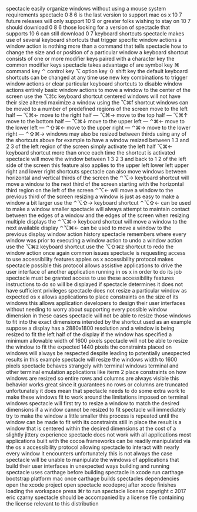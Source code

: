 spectacle easily organize windows without using a mouse system requirements spectacle 0 8 6 is the last version to support mac os x 10 7 future releases will only support 10 9 or greater folks wishing to stay on 10 7 should download 0 8 6 those looking for a version of spectacle that supports 10 6 can still download 0 7 keyboard shortcuts spectacle makes use of several keyboard shortcuts that trigger specific window actions a window action is nothing more than a command that tells spectacle how to change the size and or position of a particular window a keyboard shortcut consists of one or more modifier keys paired with a character key the common modifier keys spectacle takes advantage of are symbol key ⌘ command key ⌃ control key ⌥ option key ⇧ shift key the default keyboard shortcuts can be changed at any time use new key combinations to trigger window actions or clear particular keyboard shortcuts to disable window actions entirely basic window actions to move a window to the center of the screen use the ⌥⌘c keyboard shortcut centered windows will not have their size altered maximize a window using the ⌥⌘f shortcut windows can be moved to a number of predefined regions of the screen move to the left half — ⌥⌘← move to the right half — ⌥⌘→ move to the top half — ⌥⌘↑ move to the bottom half — ⌥⌘↓ move to the upper left — ⌃⌘← move to the lower left — ⌃⇧⌘← move to the upper right — ⌃⌘→ move to the lower right — ⌃⇧⌘→ windows may also be resized between thirds using any of the shortcuts above for example to have a window resized between 1 3 and 2 3 of the left region of the screen simply activate the left half ⌥⌘← keyboard shortcut more than once each time the shortcut is activated spectacle will move the window between 1 3 2 3 and back to 1 2 of the left side of the screen this feature also applies to the upper left lower left upper right and lower right shortcuts spectacle can also move windows between horizontal and vertical thirds of the screen the ⌃⌥→ keyboard shortcut will move a window to the next third of the screen starting with the horizontal third region on the left of the screen ⌃⌥← will move a window to the previous third of the screen resizing a window is just as easy to make a window a bit larger use the ⌃⌥⇧→ keyboard shortcut ⌃⌥⇧← can be used to make a window smaller spectacle will always attempt to maintain contact between the edges of a window and the edges of the screen when resizing multiple displays the ⌃⌥⌘→ keyboard shortcut will move a window to the next available display ⌃⌥⌘← can be used to move a window to the previous display window action history spectacle remembers where every window was prior to executing a window action to undo a window action use the ⌥⌘z keyboard shortcut use the ⌥⇧⌘z shortcut to redo the window action once again common issues spectacle is requesting access to use accessibility features apples os x accessibility protocol makes spectacle possible this protocol allows assistive applications to drive the user interface of another application running in os x in order to do its job spectacle must be granted access to use these accessibility features instructions to do so will be displayed if spectacle determines it does not have sufficient privileges spectacle does not resize a particular window as expected os x allows applications to place constraints on the size of its windows this allows application developers to design their user interfaces without needing to worry about supporting every possible window dimension in these cases spectacle will not be able to resize those windows to fit into the exact dimensions intended by the shortcut used as an example suppose a display has a 2880x1800 resolution and a window is being resized to fit the left half of the display if the window has specified a minimum allowable width of 1600 pixels spectacle will not be able to resize the window to fit the expected 1440 pixels the constraints placed on windows will always be respected despite leading to potentially unexpected results in this example spectacle will resize the windows width to 1600 pixels spectacle behaves strangely with terminal windows terminal and other terminal emulation applications like iterm 2 place constraints on how windows are resized so entire rows and columns are always visible this behavior works great since it guarantees no rows or columns are truncated unfortunately it does mean that spectacle needs to do some extra work to make these windows fit to work around the limitations imposed on terminal windows spectacle will first try to resize a window to match the desired dimensions if a window cannot be resized to fit spectacle will immediately try to make the window a little smaller this process is repeated until the window can be made to fit with its constraints still in place the result is a window that is centered within the desired dimensions at the cost of a slightly jittery experience spectacle does not work with all applications most applications built with the cocoa frameworks can be readily manipulated via the os x accessibility protocol allowing spectacle to interact with nearly every window it encounters unfortunately this is not always the case spectacle will be unable to manipulate the windows of applications that build their user interfaces in unexpected ways building and running spectacle uses carthage before building spectacle in xcode run carthage bootstrap platform mac once carthage builds spectacles dependencies open the xcode project open spectacle xcodeproj after xcode finishes loading the workspace press ⌘r to run spectacle license copyright c 2017 eric czarny spectacle should be accompanied by a license file containing the license relevant to this distribution